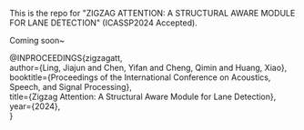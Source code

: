 This is the repo for "ZIGZAG ATTENTION: A STRUCTURAL AWARE MODULE FOR LANE DETECTION" (ICASSP2024 Accepted). 

Coming soon~

@INPROCEEDINGS{zigzagatt,\
  author={Ling, Jiajun and Chen, Yifan and Cheng, Qimin and Huang, Xiao},\
  booktitle={Proceedings of the International Conference on Acoustics, Speech, and Signal Processing},\
  title={Zigzag Attention: A Structural Aware Module for Lane Detection},\
  year={2024},\
}
